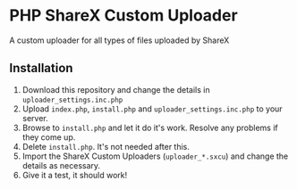 # PHP ShareX Custom Uploader
A custom uploader for all types of files uploaded by ShareX

## Installation
1. Download this repository and change the details in `uploader_settings.inc.php`
2. Upload `index.php`, `install.php` and `uploader_settings.inc.php` to your server.
3. Browse to `install.php` and let it do it's work. Resolve any problems if they come up.
4. Delete `install.php`. It's not needed after this.
5. Import the ShareX Custom Uploaders (`uploader_*.sxcu`) and change the details as necessary.
6. Give it a test, it should work!
